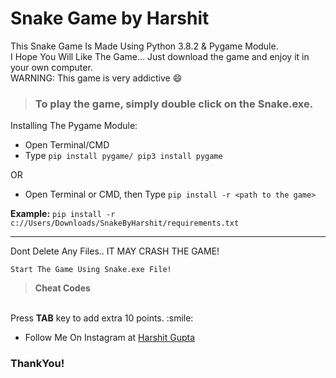 # Snake Game by Harshit 
This Snake Game Is Made Using Python 3.8.2 & Pygame Module.\
I Hope You Will Like The Game... Just download the game and enjoy it in your own computer.\
WARNING: This game is very addictive :smile:

> ### To play the game, simply double click on the **Snake.exe**.


Installing The Pygame Module:
<br>
* Open Terminal/CMD
* Type ```pip install pygame/ pip3 install pygame```

OR

* Open Terminal or CMD, then Type ```pip install -r <path to the game>```

**Example:** ```pip install -r c://Users/Downloads/SnakeByHarshit/requirements.txt```

---

Dont Delete Any Files.. IT MAY CRASH THE GAME!

```Start The Game Using Snake.exe File!```


> **Cheat Codes**
<br>
Press <b>TAB</b> key to add extra 10 points. :smile:


* Follow Me On Instagram at [Harshit Gupta](https://www.instagram.com/__zenith___/)

### ThankYou!
